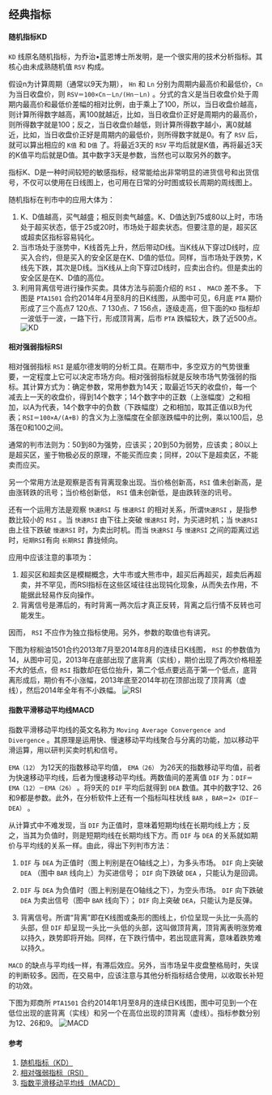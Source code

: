 ## 经典指标

#### 随机指标KD
`KD` 线原名随机指标，为乔治•蓝恩博士所发明，是一个很实用的技术分析指标。其核心由未成熟随机值 `RSV` 构成。

假设n为计算周期（通常以9天为期）， `Hn` 和 `Ln` 分别为周期内最高价和最低价，`Cn` 为当日收盘价，则 `RSV＝100×Cn－Ln/(Hn－Ln)` 。分式的含义是当日收盘价处于周期内最高价和最低价差幅的相对比例，由于乘上了100，所以，当日收盘价越高，则计算所得数字越高，离100就越近，比如，当日收盘价正好是周期内的最高价，则所得数字就是100；反之，当日收盘价越低，则计算所得数字越小，离0就越近，比如，当日收盘价正好是周期内的最低价，则所得数字就是0。有了 `RSV` 后，就可以算出相应的 `K值` 和 `D值` 了。将最近3天的 `RSV` 平均后就是K值，再将最近3天的K值平均后就是D值。其中数字3天是参数，当然也可以取另外的数字。

指标K、D是一种时间较短的敏感指标，经常能给出非常明显的进货信号和出货信号，不仅可以使用在日线图上，也可用在日常的分时图或较长周期的周线图上。

随机指标在判市中的应用大体为：
1. K、D值越高，买气越盛；相反则卖气越盛。K、D值达到75或80以上时，市场处于超买状态，低于25或20时，市场处于超卖状态。但要注意的是，超买区或超卖区指标容易钝化。
1. 当市场处于涨势中，K线首先上升，然后带动D线。当K线从下穿过D线时，应买入合约，但是买入的安全区是在K、D值的低位。同样，当市场处于跌势，K线先下跌，其次是D线。当K线从上向下穿过D线时，应卖出合约。但是卖出的安全区是在K、D值的高位。
1. 利用背离信号进行操作买卖。具体方法与前面介绍的 `RSI` 、 `MACD` 差不多。
    下图是 `PTA1501` 合约2014年4月至8月的日K线图，从图中可见，6月底 `PTA` 期价形成了三个高点7 120点、7 130点、7 156点，逐级走高，但下面的`KD` 指标却一波低于一波，一路下行，形成顶背离，后市 `PTA` 跌幅较大，跌了近500点。 
    ![KD](/images/article/经典指标/classicIndex_01.jpg 'KD')


#### 相对强弱指标RSI
相对强弱指标 `RSI` 是威尔德发明的分析工具。在期市中，多空双方的气势很重要，一定程度上它可以决定市场方向。相对强弱指标就是反映市场气势强弱的指标。其计算方式为：确定参数，常用参数为14天；取最近15天的收盘价，每一个减去上一天的收盘价，得到14个数字；14个数字中的正数（上涨幅度）之和相加，以A为代表，14个数字中的负数（下跌幅度）之和相加，取其正值以B为代表；`RSI＝100×A/(A+B)` 的含义为上涨幅度在全部涨跌幅中的比例，乘以100后，总落在0和100之间。

通常的判市法则为：50到80为强势，应该买；20到50为弱势，应该卖；80以上是超买区，鉴于物极必反的原理，不能买而应卖；同样，20以下是超卖区，不能卖而应买。

另一个常用方法是观察是否有背离现象出现。当价格创新高，`RSI` 值未创新高，是由涨转跌的讯号；当价格创新低， `RSI` 值未创新低，是由跌转涨的讯号。

还有一个运用方法是观察 `快速RSI` 与 `慢速RSI` 的相对关系，所谓`快速RSI` ，是指参数比较小的 `RSI` 。当 `快速RSI` 由下往上突破 `慢速RSI` 时，为买进时机；当 `快速RSI` 由上往下跌破 `慢速RSI` 时，为卖出时机。而当 `快速RSI` 与 `慢速RSI` 之间的距离过远时，`短期RSI`有向 `长期RSI` 靠拢倾向。

应用中应该注意的事项为：

1. 超买区和超卖区是模糊概念，大牛市或大熊市中，超买后再超买，超卖后再超卖，并不罕见，而RSI指标在这些区域往往出现钝化现象，从而失去作用，不能据此轻易作反向操作。
1. 背离信号是滞后的，有时背离一两次后才真正反转，背离之后行情不反转也可能发生。

因而， `RSI` 不应作为独立指标使用。另外，参数的取值也有讲究。

下图为棕榈油1501合约2013年7月至2014年8月的连续日K线图， `RSI` 的参数值为14，从图中可见，2013年在底部出现了底背离（实线），期价出现了两次价格相差不大的低点，但 `RSI` 指数却在低位抬升，第二个低点要远高于第一个低点，底背离形成后，期价有不小涨幅，2013年底至2014年初在顶部出现了顶背离（虚线），然后2014年全年有不小跌幅。
![RSI](/images/article/经典指标/classicIndex_02.jpg 'RSI')

#### 指数平滑移动平均线MACD
指数平滑移动平均线的英文名称为 `Moving Average Convergence and Divergence` 。其原理是运用快、慢速移动平均线聚合与分离的功能，加以移动平滑运算，用以研判买卖时机和信号。

`EMA（12）` 为12天的指数移动平均值， `EMA（26）` 为26天的指数移动平均值，前者为快速移动平均线，后者为慢速移动平均线。两数值间的差离值 `DIF` 为：`DIF＝EMA（12）－EMA（26）` 。将9天的 `DIF` 平均后就得到 `DEA` 数值。其中的数字12、26和9都是参数。此外，在分析软件上还有一个指标叫柱状线 `BAR` ，`BAR＝2×（DIF－DEA）` 。

从计算式中不难发现，当 `DIF` 为正值时，意味着短期均线在长期均线上方；反之，当其为负值时，则是短期均线在长期均线下方。而 `DIF` 与 `DEA` 的关系就如期价与平均线的关系一样。由此，得出下列判市方法：
1. `DIF` 与 `DEA` 为正值时（图上判别是在O轴线之上），为多头市场。 `DIF` 向上突破 `DEA` （图中 `BAR` 线向上）为买进信号； `DIF` 向下跌破 `DEA` ，只能认为是回调。

1. `DIF` 与 `DEA` 为负值时（图上判别是在O轴线之下），为空头市场。 `DIF` 向下跌破 `DEA` 为卖出信号（图中 `BAR` 线向下）； `DIF` 向上突破 `DEA`，只能认为是反弹。

1. 背离信号。所谓“背离”即在K线图或条形的图线上，价位呈现一头比一头高的头部，但 `DIF` 却呈现一头比一头低的头部，这叫做顶背离，顶背离表明涨势难以持久，跌势即将开始。同样，在下跌行情中，若出现底背离，意味着跌势难以持久。

`MACD` 的缺点与平均线一样，有滞后效应。另外，当市场呈牛皮盘整格局时，失误的判断较多。因而，在交易中，应该注意与其他分析指标结合使用，以收取长补短的功效。

下图为郑商所 `PTA1501` 合约2014年1月至8月的连续日K线图，图中可见到一个在低位出现的底背离（实线）和另一个在高位出现的顶背离（虚线）。指标参数分别为12、26和9。
![MACD](/images/article/经典指标/classicIndex_03.jpg 'MACD')


#### 参考
1. [随机指标（KD）](http://edu.cfachina.org/qhxy/QHABC/jsmfx/201510/t20151023_1878317.html '随机指标（KD）')
1. [相对强弱指标（RSI）](http://edu.cfachina.org/qhxy/QHABC/jsmfx/201510/t20151023_1878318.html '相对强弱指标（RSI）')
1. [指数平滑移动平均线（MACD）](http://edu.cfachina.org/qhxy/QHABC/jsmfx/201510/t20151023_1878319.html '指数平滑移动平均线（MACD）')